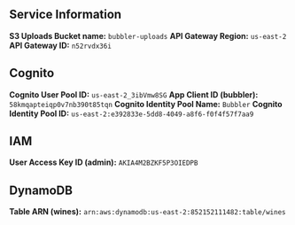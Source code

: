 ## Service Information
**S3 Uploads Bucket name:**  `bubbler-uploads`
**API Gateway Region:** `us-east-2`
**API Gateway ID:** `n52rvdx36i`


## Cognito 
**Cognito User Pool ID:** `us-east-2_3ibVmw8SG`
**App Client ID (bubbler):** `58kmqapteiqp0v7nb390t85tqn`
**Cognito Identity Pool Name:** `Bubbler`
**Cognito Identity Pool ID:** `us-east-2:e392833e-5dd8-4049-a8f6-f0f4f57f7aa9`


## IAM
**User Access Key ID (admin):** `AKIA4M2BZKF5P3OIEDPB`


## DynamoDB
**Table ARN (wines):** `arn:aws:dynamodb:us-east-2:852152111482:table/wines`